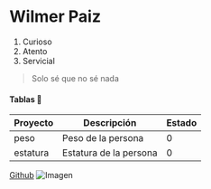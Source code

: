 # Wilmer Paiz



1. Curioso
2. Atento
3. Servicial

> Solo sé que no sé nada




#### Tablas 🚀
|Proyecto|Descripción| Estado|
|--------|-----------|-------------|
| peso | Peso de la persona | 0 |
| estatura | Estatura de la persona | 0 |


[Github](https://github.com/wilmerpaiz)
![Imagen](https://unsplash.com/es/fotos/un-cubo-blanco-con-un-logotipo-amarillo-y-azul-ZIPFteu-R8k)